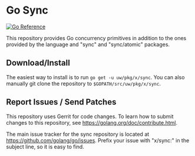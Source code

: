 # Go Sync

[![Go Reference](https://pkg.go.dev/badge/uw/pkg/x/sync.svg)](https://pkg.go.dev/uw/pkg/x/sync)

This repository provides Go concurrency primitives in addition to the
ones provided by the language and "sync" and "sync/atomic" packages.

## Download/Install

The easiest way to install is to run `go get -u uw/pkg/x/sync`. You can
also manually git clone the repository to `$GOPATH/src/uw/pkg/x/sync`.

## Report Issues / Send Patches

This repository uses Gerrit for code changes. To learn how to submit changes to
this repository, see https://golang.org/doc/contribute.html.

The main issue tracker for the sync repository is located at
https://github.com/golang/go/issues. Prefix your issue with "x/sync:" in the
subject line, so it is easy to find.
